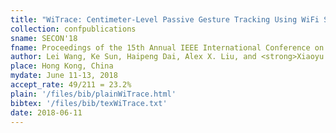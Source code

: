```yaml
---
title: "WiTrace: Centimeter-Level Passive Gesture Tracking Using WiFi Signals"
collection: confpublications
sname: SECON'18
fname: Proceedings of the 15th Annual IEEE International Conference on Sensing, Communication, and Networking (SECON)
author: Lei Wang, Ke Sun, Haipeng Dai, Alex X. Liu, and <strong>Xiaoyu Wang</strong>
place: Hong Kong, China
mydate: June 11-13, 2018
accept_rate: 49/211 = 23.2%
plain: '/files/bib/plainWiTrace.html'
bibtex: '/files/bib/texWiTrace.txt'
date: 2018-06-11
---
```


<!--paperurl: 'http://academicpages.github.io/files/paper1.pdf'-->